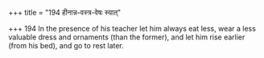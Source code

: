 +++
title = "194 हीनान्न-वस्त्र-वेषः स्यात्"

+++
194	In the presence of his teacher let him always eat less, wear a less valuable dress and ornaments (than the former), and let him rise earlier (from his bed), and go to rest later.
